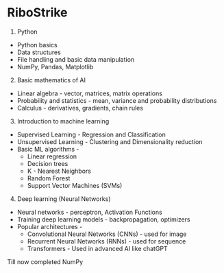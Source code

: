 # RiboStrike
1. Python 
- Python basics
- Data structures
- File handling and basic data manipulation
- NumPy, Pandas, Matplotlib

2. Basic mathematics of AI
- Linear algebra - vector, matrices, matrix operations
- Probability and statistics - mean, variance and probability distributions
- Calculus - derivatives, gradients, chain rules

3. Introduction to machine learning
- Supervised Learning - Regression and Classification
- Unsupervised Learning - Clustering and Dimensionality reduction
- Basic ML algorithms - 
	- Linear regression
	- Decision trees
	- K - Nearest Neighbors
	- Random Forest
	- Support Vector Machines (SVMs)

4. Deep learning (Neural Networks)
- Neural networks - perceptron, Activation Functions
- Training deep learning models - backpropagation, optimizers
- Popular architectures - 
	- Convolutional Neural Networks (CNNs) - used for image
	- Recurrent Neural Networks (RNNs) - used for sequence
	- Transformers - Used in advanced AI like chatGPT


Till now completed NumPy
